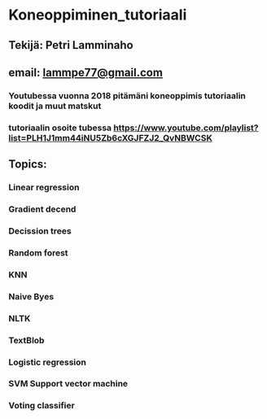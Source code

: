 ﻿# Koneoppiminen_tutoriaali
## Tekijä: Petri Lamminaho 
## email: lammpe77@gmail.com 
### Youtubessa vuonna 2018 pitämäni koneoppimis tutoriaalin koodit ja muut matskut 
### tutoriaalin osoite tubessa https://www.youtube.com/playlist?list=PLH1J1mm44iNU5Zb6cXGJFZJ2_QvNBWCSK

## Topics:

### Linear regression  
### Gradient decend 
### Decission trees
### Random forest 
### KNN
### Naive Byes 
### NLTK 
### TextBlob 
### Logistic regression 
### SVM Support vector machine 
### Voting classifier 

